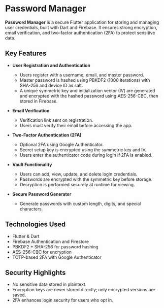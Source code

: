 # Password Manager

**Password Manager** is a secure Flutter application for storing and managing user credentials, built with Dart and Firebase. It ensures strong encryption, email verification, and two-factor authentication (2FA) to protect sensitive data.

## Key Features

* **User Registration and Authentication**

  * Users register with a username, email, and master password.
  * Master password is hashed using PBKDF2 (1000 iterations) with SHA-256 and device ID as salt.
  * A unique symmetric key and initialization vector (IV) are generated and encrypted with the hashed password using AES-256-CBC, then stored in Firebase.

* **Email Verification**

  * Verification link sent on registration.
  * Users must verify their email before accessing the app.

* **Two-Factor Authentication (2FA)**

  * Optional 2FA using Google Authenticator.
  * Secret setup key is encrypted using the symmetric key and IV.
  * Users enter the authenticator code during login if 2FA is enabled.

* **Vault Functionality**

  * Users can add, view, update, and delete login credentials.
  * Passwords are encrypted with the symmetric key before storage.
  * Decryption is performed securely at runtime for viewing.

* **Secure Password Generator**

  * Generate passwords with custom length, digits, and special characters.

## Technologies Used

* Flutter & Dart
* Firebase Authentication and Firestore
* PBKDF2 + SHA-256 for password hashing
* AES-256-CBC for encryption
* TOTP-based 2FA with Google Authenticator

## Security Highlights

* No sensitive data stored in plaintext.
* Encryption keys are never stored directly; only encrypted versions are saved.
* 2FA enhances login security for users who opt in.
